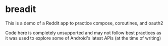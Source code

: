 # breadit


This is a demo of a Reddit app to practice compose, coroutines, and oauth2

Code here is completely unsupported and may not follow best practices as it was used to explore 
some of Android's latest APIs (at the time of writing)
